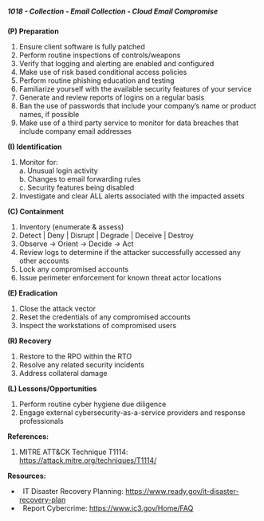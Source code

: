 ##### **1018 - Collection - Email Collection - Cloud Email Compromise**

**(P) Preparation**

1.  Ensure client software is fully patched
2.  Perform routine inspections of controls/weapons
3.  Verify that logging and alerting are enabled and configured
4.  Make use of risk based conditional access policies
5.  Perform routine phishing education and testing
6.  Familiarize yourself with the available security features of your service
7.  Generate and review reports of logins on a regular basis
8.  Ban the use of passwords that include your company’s name or product names, if possible
9.  Make use of a third party service to monitor for data breaches that include company email addresses

**(I) Identification**

1.  Monitor for:  
    a. Unusual login activity  
    b. Changes to email forwarding rules  
    c. Security features being disabled
2.  Investigate and clear ALL alerts associated with the impacted assets

**(C) Containment**

1.  Inventory (enumerate & assess)
2.  Detect | Deny | Disrupt | Degrade | Deceive | Destroy
3.  Observe -> Orient -> Decide -> Act
4.  Review logs to determine if the attacker successfully accessed any other accounts
5.  Lock any compromised accounts
6.  Issue perimeter enforcement for known threat actor locations

**(E) Eradication**

1.  Close the attack vector
2.  Reset the credentials of any compromised accounts
3.  Inspect the workstations of compromised users

**(R) Recovery**

1.  Restore to the RPO within the RTO
2.  Resolve any related security incidents
3.  Address collateral damage

**(L) Lessons/Opportunities**

1.  Perform routine cyber hygiene due diligence
2.  Engage external cybersecurity-as-a-service providers and response professionals

**References:**

1.  MITRE ATT&CK Technique T1114: https://attack.mitre.org/techniques/T1114/

**Resources:**


*    IT Disaster Recovery Planning: https://www.ready.gov/it-disaster-recovery-plan
*    Report Cybercrime: https://www.ic3.gov/Home/FAQ


  

